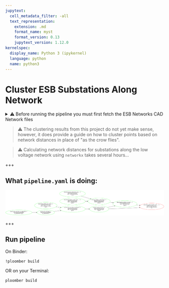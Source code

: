 ```yaml
---
jupytext:
  cell_metadata_filter: -all
  text_representation:
    extension: .md
    format_name: myst
    format_version: 0.13
    jupytext_version: 1.12.0
kernelspec:
  display_name: Python 3 (ipykernel)
  language: python
  name: python3
---
```


# Cluster ESB Substations Along Network

<details>
<summary>⚠️ Before running the pipeline you must first fetch the ESB Networks CAD Network files</summary>

- Create a new folder called `data` and drag & drop `ESBdata_20210107.zip` to a new folder within it called `raw`
</details>

> ⚠️ The clustering results from this project do not yet make sense, however, it does provide a guide on how to cluster points based on network distances in place of "as the crow flies". 

> ⚠️ Calculating network distances for substations along the low voltage network using `networkx` takes several hours...

+++

## What `pipeline.yaml` is doing:

![pipeline.png](pipeline.png)

+++

## Run pipeline

On Binder:
```{code-cell} bash
!ploomber build
```

OR on your Terminal:
```{code-cell} bash
ploomber build
```